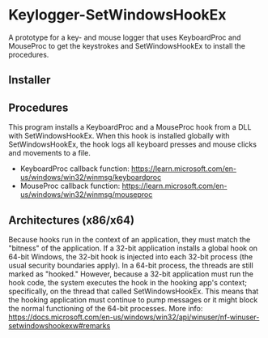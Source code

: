 # Keylogger-SetWindowsHookEx

A prototype for a key- and mouse logger that uses KeyboardProc and MouseProc to get the keystrokes and SetWindowsHookEx to install the procedures.

## Installer

## Procedures

 This program installs a KeyboardProc and a MouseProc hook from a DLL with SetWindowsHookEx.
 When this hook is installed globally with SetWindowsHookEx, the hook logs all keyboard presses and mouse clicks and movements to a file.

- KeyboardProc callback function: <https://learn.microsoft.com/en-us/windows/win32/winmsg/keyboardproc>
- MouseProc callback function: <https://learn.microsoft.com/en-us/windows/win32/winmsg/mouseproc>

## Architectures (x86/x64)

Because hooks run in the context of an application, they must match the "bitness" of the application.
If a 32-bit application installs a global hook on 64-bit Windows, the 32-bit hook is injected into each 32-bit process (the usual security boundaries apply).
In a 64-bit process, the threads are still marked as "hooked."
However, because a 32-bit application must run the hook code, the system executes the hook in the hooking app's context;
specifically, on the thread that called SetWindowsHookEx.
This means that the hooking application must continue to pump messages or it might block the normal functioning of the 64-bit processes.
More info: <https://docs.microsoft.com/en-us/windows/win32/api/winuser/nf-winuser-setwindowshookexw#remarks>